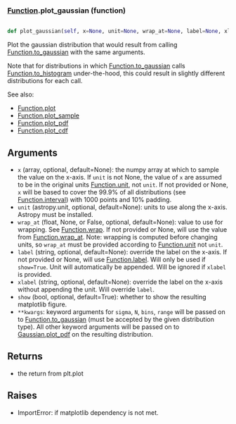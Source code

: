 ### [Function](Function.md).plot_gaussian (function)


```py

def plot_gaussian(self, x=None, unit=None, wrap_at=None, label=None, xlabel=None, show=False, **kwargs)

```



Plot the gaussian distribution that would result from calling
[Function.to_gaussian](Function.to_gaussian.md) with the same arguments.

Note that for distributions in which [Function.to_gaussian](Function.to_gaussian.md) calls
[Function.to_histogram](Function.to_histogram.md) under-the-hood, this could result in slightly
different distributions for each call.

See also:

* [Function.plot](Function.plot.md)
* [Function.plot_sample](Function.plot_sample.md)
* [Function.plot_pdf](Function.plot_pdf.md)
* [Function.plot_cdf](Function.plot_cdf.md)

Arguments
-----------
* `x` (array, optional, default=None): the numpy array at which to
    sample the value on the x-axis.  If `unit` is not None, the value
    of `x` are assumed to be in the original units [Function.unit](Function.unit.md),
    not `unit`.  If not provided or None, `x` will be based to cover
    the 99.9% of all distributions (see [Function.interval](Function.interval.md)) with 1000
    points and 10% padding.
* `unit` (astropy.unit, optional, default=None): units to use along
    the x-axis.  Astropy must be installed.
* `wrap_at` (float, None, or False, optional, default=None): value to
    use for wrapping.  See [Function.wrap](Function.wrap.md).  If not provided or None,
    will use the value from [Function.wrap_at](Function.wrap_at.md).  Note: wrapping is
    computed before changing units, so `wrap_at` must be provided
    according to [Function.unit](Function.unit.md) not `unit`.
* `label` (string, optional, default=None): override the label on the
    x-axis.  If not provided or None, will use [Function.label](Function.label.md).  Will
    only be used if `show=True`.  Unit will automatically be appended.
    Will be ignored if `xlabel` is provided.
* `xlabel` (string, optional, default=None): override the label on the
    x-axis without appending the unit.  Will override `label`.
* `show` (bool, optional, default=True): whether to show the resulting
    matplotlib figure.
* `**kwargs`: keyword arguments for `sigma`, `N`, `bins`, `range` will
    be passed on to [Function.to_gaussian](Function.to_gaussian.md) (must be accepted by the
    given distribution type).  All other keyword arguments will be passed
    on to [Gaussian.plot_pdf](Gaussian.plot_pdf.md) on the resulting distribution.

Returns
--------
* the return from plt.plot

Raises
--------
* ImportError: if matplotlib dependency is not met.

